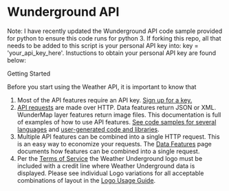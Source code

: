 # Wunderground API

Note: I have recently updated the Wunderground API code sample provided for python to ensure this code runs for python 3. If forking this repo, all that needs to be added to this script is your personal API key into: key = 'your_api_key_here'.  Instuctions to obtain your personal API key are found below:

Getting Started

Before you start using the Weather API, it is important to know that

1. Most of the API features require an API key. [Sign up for a key.](https://www.wunderground.com/weather/api/d/docs?d=data/index)
2. [API requests](https://www.wunderground.com/weather/api/d/docs?d=data/index) are made over HTTP. Data features return JSON or XML. WunderMap layer features return image files. This documentation is full of examples of how to use API features. [See code samples for several languages](https://www.wunderground.com/weather/api/d/docs?d=resources/code-samples) and [user-generated code and libraries](https://www.wunderground.com/weather/api/d/docs?d=resources/user-generated-code).
3. Multiple API features can be combined into a single HTTP request. This is an easy way to economize your requests. The [Data Features](https://www.wunderground.com/weather/api/d/docs?d=data/index) page documents how features can be combined into a single request.
4. Per the [Terms of Service](https://www.wunderground.com/weather/api/d/terms.html) the Weather Underground logo must be included with a credit line where Weather Underground data is displayed. Please see individual Logo variations for all acceptable combinations of layout in the [Logo Usage Guide](https://www.wunderground.com/weather/api/d/docs?d=resources/logo-usage-guide).
